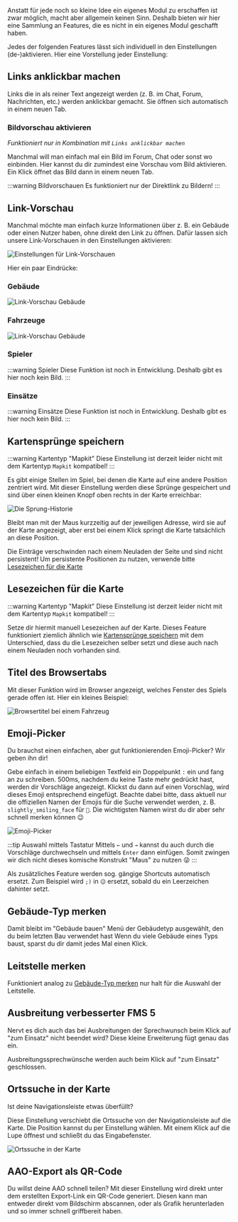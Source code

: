 Anstatt für jede noch so kleine Idee ein eigenes Modul zu erschaffen ist zwar möglich, macht aber allgemein keinen Sinn.
Deshalb bieten wir hier eine Sammlung an Features, die es nicht in ein eigenes Modul geschafft haben.

Jedes der folgenden Features lässt sich individuell in den Einstellungen (de-)aktivieren. Hier eine Vorstellung jeder Einstellung:

## Links anklickbar machen

Links die in als reiner Text angezeigt werden (z.&nbsp;B. im Chat, Forum, Nachrichten, etc.) werden anklickbar gemacht.
Sie öffnen sich automatisch in einem neuen Tab.

### Bildvorschau aktivieren
*Funktioniert nur in Kombination mit `Links anklickbar machen`*

Manchmal will man einfach mal ein Bild im Forum, Chat oder sonst wo einbinden.
Hier kannst du dir zumindest eine Vorschau vom Bild aktivieren.
Ein Klick öffnet das Bild dann in einem neuen Tab.

:::warning Bildvorschauen
Es funktioniert nur der Direktlink zu Bildern!
:::

## Link-Vorschau

Manchmal möchte man einfach kurze Informationen über z.&nbsp;B. ein Gebäude oder einen Nutzer haben, ohne direkt den Link zu öffnen.
Dafür lassen sich unsere Link-Vorschauen in den Einstellungen aktivieren:

![Einstellungen für Link-Vorschauen](./linkPreview_setting.png)

Hier ein paar Eindrücke:

### Gebäude

![Link-Vorschau Gebäude](./linkPreview_building.png)

### Fahrzeuge

![Link-Vorschau Gebäude](./linkPreview_vehicle.png)

### Spieler

:::warning Spieler
Diese Funktion ist noch in Entwicklung. Deshalb gibt es hier noch kein Bild.
:::

### Einsätze

:::warning Einsätze
Diese Funktion ist noch in Entwicklung. Deshalb gibt es hier noch kein Bild.
:::

## Kartensprünge speichern

:::warning Kartentyp "Mapkit"
Diese Einstellung ist derzeit leider nicht mit dem Kartentyp `Mapkit` kompatibel!
:::

Es gibt einige Stellen im Spiel, bei denen die Karte auf eine andere Position zentriert wird.
Mit dieser Einstellung werden diese Sprünge gespeichert und sind über einen kleinen Knopf oben rechts in der Karte erreichbar:

![Die Sprung-Historie](./mapUndo.png)

Bleibt man mit der Maus kurzzeitig auf der jeweiligen Adresse, wird sie auf der Karte angezeigt,
aber erst bei einem Klick springt die Karte tatsächlich an diese Position.

<!-- markdownlint-disable link-fragments -->

Die Einträge verschwinden nach einem Neuladen der Seite und sind nicht persistent! Um persistente Positionen zu nutzen,
verwende bitte [Lesezeichen für die Karte](#lesezeichen-fr-die-karte)

<!-- markdownlint-enable link-fragments -->

## Lesezeichen für die Karte

:::warning Kartentyp "Mapkit"
Diese Einstellung ist derzeit leider nicht mit dem Kartentyp `Mapkit` kompatibel!
:::

<!-- markdownlint-disable link-fragments -->

Setze dir hiermit manuell Lesezeichen auf der Karte.
Dieses Feature funktioniert ziemlich ähnlich wie [Kartensprünge speichern](#kartensprnge-speichern) mit dem Unterschied,
dass du die Lesezeichen selber setzt und diese auch nach einem Neuladen noch vorhanden sind.

<!-- markdownlint-enable link-fragments -->

## Titel des Browsertabs

Mit dieser Funktion wird im Browser angezeigt, welches Fenster des Spiels gerade offen ist. Hier ein kleines Beispiel:

![Browsertitel bei einem Fahrzeug](./browsertitle.png)

## Emoji-Picker

Du brauchst einen einfachen, aber gut funktionierenden Emoji-Picker? Wir geben ihn dir!

Gebe einfach in einem beliebigen Textfeld ein Doppelpunkt `:` ein und fang an zu schreiben.
500ms, nachdem du keine Taste mehr gedrückt hast, werden dir Vorschläge angezeigt.
Klickst du dann auf einen Vorschlag, wird dieses Emoji entsprechend eingefügt.
Beachte dabei bitte, dass aktuell nur die offiziellen Namen der Emojis für die Suche verwendet werden,
z.&nbsp;B. `slightly_smiling_face` für `🙂`.
Die wichtigsten Namen wirst du dir aber sehr schnell merken können 😉

![Emoji-Picker](./emojipicker.png)

:::tip Auswahl mittels Tastatur
Mittels `←` und `→` kannst du auch durch die Vorschläge durchwechseln und mittels `Enter` dann einfügen.
Somit zwingen wir dich nicht dieses komische Konstrukt "Maus" zu nutzen 😜
:::

Als zusätzliches Feature werden sog. gängige Shortcuts automatisch ersetzt.
Zum Beispiel wird `;)` in `😉` ersetzt, sobald du ein Leerzeichen dahinter setzt.

## Gebäude-Typ merken

Damit bleibt im "Gebäude bauen" Menü der Gebäudetyp ausgewählt, den du beim letzten Bau verwendet hast
Wenn du viele Gebäude eines Typs baust, sparst du dir damit jedes Mal einen Klick.

## Leitstelle merken

<!-- markdownlint-disable link-fragments -->

Funktioniert analog zu [Gebäude-Typ merken](#gebude-typ-merken) nur halt für die Auswahl der Leitstelle.

<!-- markdownlint-enable link-fragments -->

## Ausbreitung verbesserter FMS 5

Nervt es dich auch das bei Ausbreitungen der Sprechwunsch beim Klick auf "zum Einsatz" nicht beendet wird?
Diese kleine Erweiterung fügt genau das ein.

Ausbreitungssprechwünsche werden auch beim Klick auf "zum Einsatz" geschlossen.

## Ortssuche in der Karte

Ist deine Navigationsleiste etwas überfüllt?

Diese Einstellung verschiebt die Ortssuche von der Navigationsleiste auf die Karte.
Die Position kannst du per Einstellung wählen.
Mit einem Klick auf die Lupe öffnest und schließt du das Eingabefenster.

![Ortssuche in der Karte](./mapsearch.png)

## AAO-Export als QR-Code

Du willst deine AAO schnell teilen?
Mit dieser Einstellung wird direkt unter dem erstellten Export-Link ein QR-Code generiert.
Diesen kann man entweder direkt vom Bildschirm abscannen,
oder als Grafik herunterladen und so immer schnell griffbereit haben.
